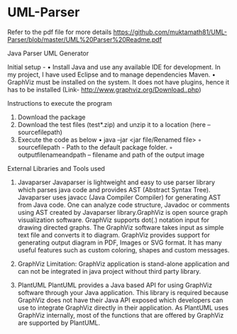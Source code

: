 # UML-Parser

Refer to the pdf file for more details https://github.com/muktamath81/UML-Parser/blob/master/UML%20Parser%20Readme.pdf

Java Parser UML Generator

Initial setup -
• Install Java and use any available IDE for development. In my project, I have used Eclipse and to manage dependencies Maven.
• GraphViz must be installed on the system. It does not have plugins, hence it has to be installed (Link- http://www.graphviz.org/Download..php)

Instructions to execute the program
1) Download the package
2) Download the test files (test*.zip) and unzip it to a location (here – sourcefilepath)
3) Execute the code as below
• java –jar <jar file/Renamed file> <sourcefilepath> <outputfilenameandpath>
◦ sourcefilepath - Path to the default package folder.
◦ outputfilenameandpath – filename and path of the output image


External Libraries and Tools used
1. Javaparser
Javaparser is lightweight and easy to use parser library which parses java code and provides AST (Abstract Syntax Tree). Javaparser uses javacc (Java Compiler Compiler) for generating AST from Java code. One can analyze code structure, Javadoc or comments using AST created by Javaparser library.GraphViz is open source graph visualization software. GraphViz supports dot(.) notation input for drawing directed graphs. The GraphViz software takes input 
as simple text file and converts it to diagram. GraphViz provides support for generating output diagram in PDF, Images or SVG format. It has many useful features such as custom coloring, shapes and custom messages.

2. GraphViz
Limitation: GraphViz application is stand-alone application and can not be integrated in java project without third party library.

3. PlantUML
PlantUML provides a Java based API for using GraphViz software through your Java application. This library is required because GraphViz does not have their 
Java API exposed which developers can use to integrate GraphViz directly in their application. As PlantUML uses GraphViz internally, most of the functions that are offered by GraphViz are supported by PlantUML.

